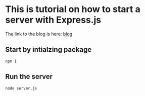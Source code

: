 # This is tutorial on how to start a server with Express.js

The link to the blog is here:
[blog](https://hashnode.com/preview/6288ed5daad1d357809fdfa3)


## Start by intialzing package

```
npm i
```

## Run the server

```
node server.js
```
